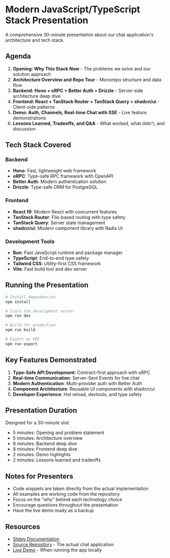 # Modern JavaScript/TypeScript Stack Presentation

A comprehensive 30-minute presentation about our chat application's architecture and tech stack.

## Agenda

1. **Opening: Why This Stack Now** - The problems we solve and our solution approach
2. **Architecture Overview and Repo Tour** - Monorepo structure and data flow
3. **Backend: Hono + oRPC + Better Auth + Drizzle** - Server-side architecture deep dive
4. **Frontend: React + TanStack Router + TanStack Query + shadcn/ui** - Client-side patterns
5. **Demo: Auth, Channels, Real-time Chat with SSE** - Live feature demonstrations
6. **Lessons Learned, Tradeoffs, and Q&A** - What worked, what didn't, and discussion

## Tech Stack Covered

### Backend
- **Hono**: Fast, lightweight web framework
- **oRPC**: Type-safe RPC framework with OpenAPI
- **Better Auth**: Modern authentication solution
- **Drizzle**: Type-safe ORM for PostgreSQL

### Frontend
- **React 19**: Modern React with concurrent features
- **TanStack Router**: File-based routing with type safety
- **TanStack Query**: Server state management
- **shadcn/ui**: Modern component library with Radix UI

### Development Tools
- **Bun**: Fast JavaScript runtime and package manager
- **TypeScript**: End-to-end type safety
- **Tailwind CSS**: Utility-first CSS framework
- **Vite**: Fast build tool and dev server

## Running the Presentation

```bash
# Install dependencies
npm install

# Start the development server
npm run dev

# Build for production
npm run build

# Export as PDF
npm run export
```

## Key Features Demonstrated

1. **Type-Safe API Development**: Contract-first approach with oRPC
2. **Real-time Communication**: Server-Sent Events for live chat
3. **Modern Authentication**: Multi-provider auth with Better Auth
4. **Component Architecture**: Reusable UI components with shadcn/ui
5. **Developer Experience**: Hot reload, devtools, and type safety

## Presentation Duration

Designed for a 30-minute slot:
- 5 minutes: Opening and problem statement
- 5 minutes: Architecture overview
- 8 minutes: Backend deep dive
- 8 minutes: Frontend deep dive
- 2 minutes: Demo highlights
- 2 minutes: Lessons learned and tradeoffs

## Notes for Presenters

- Code snippets are taken directly from the actual implementation
- All examples are working code from the repository
- Focus on the "why" behind each technology choice
- Encourage questions throughout the presentation
- Have the live demo ready as a backup

## Resources

- [Slidev Documentation](https://sli.dev/)
- [Source Repository](../..) - The actual chat application
- [Live Demo](http://localhost:3001) - When running the app locally